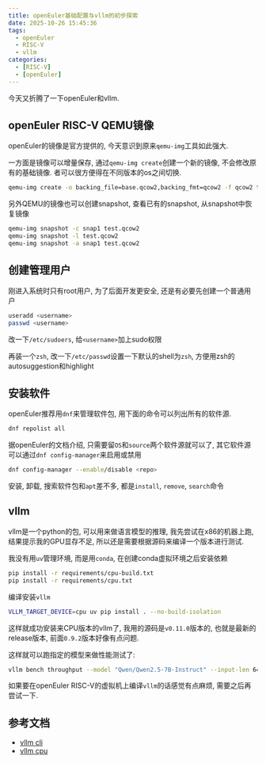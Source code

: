 ```yaml
---
title: openEuler基础配置与vllm的初步探索
date: 2025-10-26 15:45:36
tags:
  - openEuler
  - RISC-V
  - vllm
categories:
  - [RISC-V]
  - [openEuler]
---
```


今天又折腾了一下openEuler和vllm.

## openEuler RISC-V QEMU镜像

openEuler的镜像是官方提供的, 今天意识到原来`qemu-img`工具如此强大.

一方面是镜像可以增量保存, 通过`qemu-img create`创建一个新的镜像, 不会修改原有的基础镜像.
者可以很方便得在不同版本的os之间切换.

```bash
qemu-img create -o backing_file=base.qcow2,backing_fmt=qcow2 -f qcow2 test.qcow2
```

另外QEMU的镜像也可以创建snapshot, 查看已有的snapshot, 从snapshot中恢复镜像

```bash
qemu-img snapshot -c snap1 test.qcow2
qemu-img snapshot -l test.qcow2
qemu-img snapshot -a snap1 test.qcow2
```

## 创建管理用户

刚进入系统时只有root用户, 为了后面开发更安全, 还是有必要先创建一个普通用户

```bash
useradd <username>
passwd <username>
```

改一下`/etc/sudoers`, 给`<username>`加上sudo权限

再装一个`zsh`, 改一下`/etc/passwd`设置一下默认的shell为`zsh`, 方便用zsh的autosuggestion和highlight

## 安装软件

openEuler推荐用`dnf`来管理软件包, 用下面的命令可以列出所有的软件源.

```bash
dnf repolist all
```

据openEuler的文档介绍, 只需要留`OS`和`source`两个软件源就可以了,
其它软件源可以通过`dnf config-manager`来启用或禁用

```bash
dnf config-manager --enable/disable <repo>
```

安装, 卸载, 搜索软件包和`apt`差不多, 都是`install`, `remove`, `search`命令

## vllm

vllm是一个python的包, 可以用来做语言模型的推理, 我先尝试在x86的机器上跑,
结果提示我的GPU显存不足, 所以还是需要根据源码来编译一个版本进行测试.

我没有用`uv`管理环境, 而是用`conda`, 在创建conda虚拟环境之后安装依赖

```bash
pip install -r requirements/cpu-build.txt
pip install -r requirements/cpu.txt
```

编译安装`vllm`

```bash
VLLM_TARGET_DEVICE=cpu uv pip install . --no-build-isolation
```

这样就成功安装来CPU版本的vllm了, 我用的源码是`v0.11.0`版本的, 也就是最新的release版本,
前面`0.9.2`版本好像有点问题.

这样就可以跑指定的模型来做性能测试了:

```bash
vllm bench throughput --model "Qwen/Qwen2.5-7B-Instruct" --input-len 64 --output-len 64 --num-prompts 1
```

如果要在openEuler RISC-V的虚拟机上编译`vllm`的话感觉有点麻烦, 需要之后再尝试一下.

## 参考文档

- [vllm cli](https://docs.vllm.ai/en/latest/cli/bench/throughput.html)
- [vllm cpu](https://docs.vllm.ai/en/latest/getting_started/installation/cpu.html)
